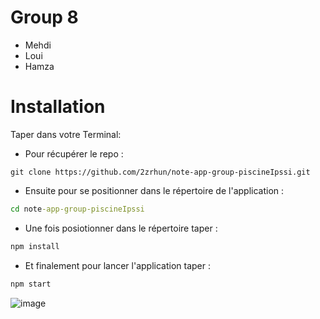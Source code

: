 # Group 8

- Mehdi 
- Loui
- Hamza



# Installation

Taper dans votre Terminal:

- Pour récupérer le repo : 
`````CMD
git clone https://github.com/2zrhun/note-app-group-piscineIpssi.git
`````
- Ensuite pour se positionner dans le répertoire de l'application :
````cmd
cd note-app-group-piscineIpssi
````
- Une fois posiotionner dans le répertoire taper :
``````cmd
npm install
``````
- Et finalement pour lancer l'application taper :
``````cmd
npm start
``````

![image](https://user-images.githubusercontent.com/98490726/153095887-573014f0-179c-4684-905c-2782079829f9.png)
